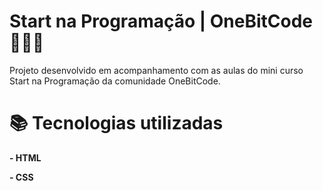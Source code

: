 # Start na Programação | OneBitCode 👩🏽‍💻
Projeto desenvolvido em acompanhamento com as aulas do mini curso Start na Programação da comunidade OneBitCode.

# 📚 Tecnologias utilizadas 
**- HTML**

**- CSS**
